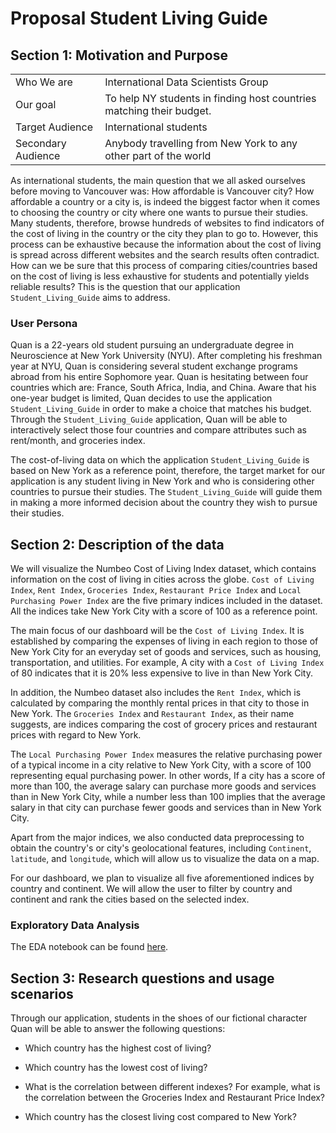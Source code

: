 # Proposal Student Living Guide

## Section 1: Motivation and Purpose

|                    |                                                                       |
|--------------------|-----------------------------------------------------------------------|
| Who We are         | International Data Scientists Group                                   |
| Our goal           | To help NY students in finding host countries matching their budget.  |
| Target Audience    | International students                                                |
| Secondary Audience | Anybody travelling from New York to any other part of the world       |

As international students, the main question that we all asked ourselves before moving to Vancouver was: How affordable is Vancouver city? How affordable a country or a city is, is indeed the biggest factor when it comes to choosing the country or city where one wants to pursue their studies. Many students, therefore, browse hundreds of websites to find indicators of the cost of living in the country or the city they plan to go to. However, this process can be exhaustive because the information about the cost of living is spread across different websites and the search results often contradict. How can we be sure that this process of comparing cities/countries based on the cost of living is less exhaustive for students and potentially yields reliable results? This is the question that our application `Student_Living_Guide` aims to address.

### User Persona

Quan is a 22-years old student pursuing an undergraduate degree in Neuroscience at New York University (NYU). After completing his freshman year at NYU, Quan is considering several student exchange programs abroad from his entire Sophomore year. Quan is hesitating between four countries which are: France, South Africa, India, and China. Aware that his one-year budget is limited, Quan decides to use the application `Student_Living_Guide` in order to make a choice that matches his budget. Through the `Student_Living_Guide` application, Quan will be able to interactively select those four countries and compare attributes such as rent/month, and groceries index.

The cost-of-living data on which the application `Student_Living_Guide` is based on New York as a reference point, therefore, the target market for our application is any student living in New York and who is considering other countries to pursue their studies. The `Student_Living_Guide` will guide them in making a more informed decision about the country they wish to pursue their studies.

## Section 2: Description of the data

We will visualize the Numbeo Cost of Living Index dataset, which contains information on the cost of living in cities across the globe. `Cost of Living Index`, `Rent Index`, `Groceries Index`, `Restaurant Price Index` and `Local Purchasing Power Index` are the five primary indices included in the dataset. All the indices take New York City with a score of 100 as a reference point.

The main focus of our dashboard will be the `Cost of Living Index`. It is established by comparing the expenses of living in each region to those of New York City for an everyday set of goods and services, such as housing, transportation, and utilities. For example,  A city with a `Cost of Living Index` of 80 indicates that it is 20% less expensive to live in than New York City.

In addition, the Numbeo dataset also includes the `Rent Index`, which is calculated by comparing the monthly rental prices in that city to those in New York. The `Groceries Index` and `Restaurant Index`, as their name suggests, are indices comparing the cost of grocery prices and restaurant prices with regard to New York.

The `Local Purchasing Power Index` measures the relative purchasing power of a typical income in a city relative to New York City, with a score of 100 representing equal purchasing power. In other words,  If a city has a score of more than 100, the average salary can purchase more goods and services than in New York City, while a number less than 100 implies that the average salary in that city can purchase fewer goods and services than in New York City. 

Apart from the major indices, we also conducted data preprocessing to obtain the country's or city's geolocational features, including `Continent`, `latitude`, and `longitude`, which will allow us to visualize the data on a map.

For our dashboard, we plan to visualize all five aforementioned indices by country and continent. We will allow the user to filter by country and continent and rank the cities based on the selected index.

### Exploratory Data Analysis

The EDA notebook can be found [here](../EDA.ipynb).

## Section 3: Research questions and usage scenarios

Through our application, students in the shoes of our fictional character Quan will be able to answer the following questions:

- Which country has the highest cost of living?

- Which country has the lowest cost of living?

- What is the correlation between different indexes? For example, what is the correlation between the Groceries Index and Restaurant Price Index?

- Which country has the closest living cost compared to New York?
